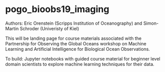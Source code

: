 # pogo_bioobs19_imaging

Authors: Eric Orenstein (Scripps Institution of Oceanography) and Simon-Martin Schroder (Univeristy of Kiel)

This will be landing page for course materials associated with the Partnership for Observing the Global Oceans workshop on Machine Learning and Artificial Intelligence for Biological Ocean Observations.

To build: Jupyter notebooks with guided course material for beginner level domain scientists to explore machine learning techniques for their data.
